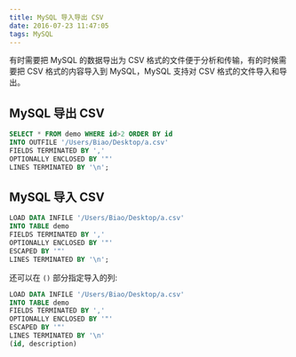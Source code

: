 ```yaml
---
title: MySQL 导入导出 CSV
date: 2016-07-23 11:47:05
tags: MySQL
---
```


有时需要把 MySQL 的数据导出为 CSV 格式的文件便于分析和传输，有的时候需要把 CSV 格式的内容导入到 MySQL，MySQL 支持对 CSV 格式的文件导入和导出。

<!--more-->

## MySQL 导出 CSV
```sql
SELECT * FROM demo WHERE id>2 ORDER BY id
INTO OUTFILE '/Users/Biao/Desktop/a.csv'  
FIELDS TERMINATED BY ','  
OPTIONALLY ENCLOSED BY '"'   
LINES TERMINATED BY '\n';
```

## MySQL 导入 CSV
```sql
LOAD DATA INFILE '/Users/Biao/Desktop/a.csv' 
INTO TABLE demo 
FIELDS TERMINATED BY ',' 
OPTIONALLY ENCLOSED BY '"' 
ESCAPED BY '"' 
LINES TERMINATED BY '\n'; 
```

还可以在 `()` 部分指定导入的列:

```sql
LOAD DATA INFILE '/Users/Biao/Desktop/a.csv' 
INTO TABLE demo 
FIELDS TERMINATED BY ',' 
OPTIONALLY ENCLOSED BY '"' 
ESCAPED BY '"' 
LINES TERMINATED BY '\n'
(id, description)
```

